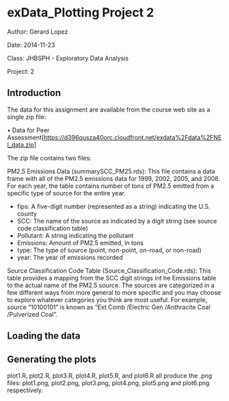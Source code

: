 # exData_Plotting Project 2

Author: Gerard Lopez

Date: 2014-11-23

Class: JHBSPH - Exploratory Data Analysis

Project: 2  


## Introduction
The data for this assignment are available from the course web site as a single zip file:


•	Data for Peer Assessment[https://d396qusza40orc.cloudfront.net/exdata%2Fdata%2FNEI_data.zip]


The zip file contains two files:

PM2.5 Emissions Data (summarySCC_PM25.rds): This file contains a data frame with all of the PM2.5 emissions data for 1999, 2002, 2005, and 2008. For each year, the table contains number of tons of PM2.5 emitted from a specific type of source for the entire year.

*	fips: A five-digit number (represented as a string) indicating the U.S. county
*	SCC: The name of the source as indicated by a digit string (see source code classification table)
*	Pollutant: A string indicating the pollutant
*	Emissions: Amount of PM2.5 emitted, in tons
*	type: The type of source (point, non-point, on-road, or non-road)
*	year: The year of emissions recorded


Source Classification Code Table (Source_Classification_Code.rds): This table provides a mapping from the SCC digit strings int he Emissions table to the actual name of the PM2.5 source. The sources are categorized in a few different ways from more general to more specific and you may choose to explore whatever categories you think are most useful. For example, source “10100101” is known as “Ext Comb /Electric Gen /Anthracite Coal /Pulverized Coal”.

## Loading the data


## Generating the plots

plot1.R, plot2.R, plot3.R, plot4.R, plot5.R, and plot6.R all produce the .png files: plot1.png, plot2.png, plot3.png, plot4.png, plot5.png and plot6.png respectively.
